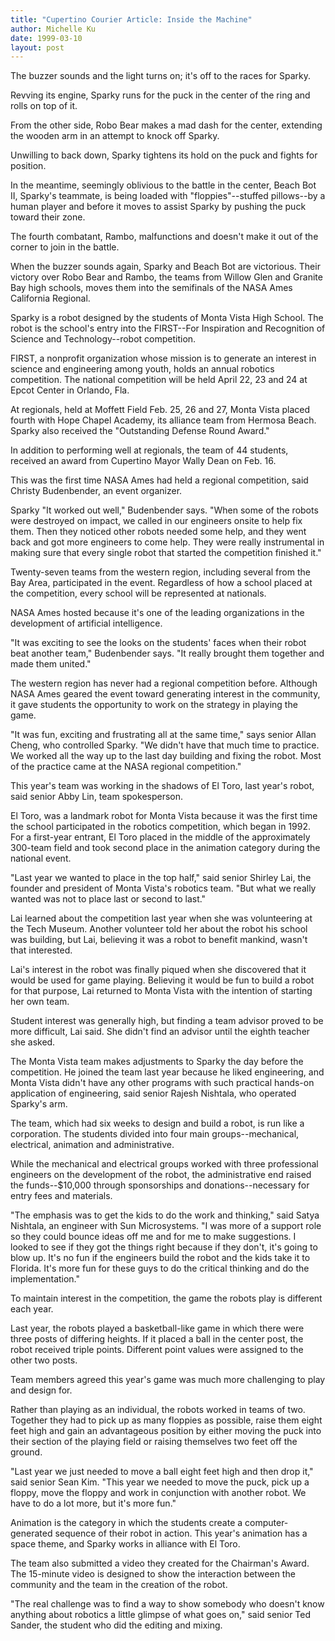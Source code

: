 ```yaml
---
title: "Cupertino Courier Article: Inside the Machine"
author: Michelle Ku
date: 1999-03-10
layout: post
---
```


The buzzer sounds and the light turns on; it's off to the races for Sparky.

Revving its engine, Sparky runs for the puck in the center of the ring and rolls
on top of it.

From the other side, Robo Bear makes a mad dash for the center, extending the
wooden arm in an attempt to knock off Sparky.

Unwilling to back down, Sparky tightens its hold on the puck and fights for
position.

In the meantime, seemingly oblivious to the battle in the center, Beach Bot II,
Sparky's teammate, is being loaded with "floppies"--stuffed pillows--by a human
player and before it moves to assist Sparky by pushing the puck toward their
zone.

The fourth combatant, Rambo, malfunctions and doesn't make it out of the corner
to join in the battle.

When the buzzer sounds again, Sparky and Beach Bot are victorious. Their victory
over Robo Bear and Rambo, the teams from Willow Glen and Granite Bay high
schools, moves them into the semifinals of the NASA Ames California Regional.

Sparky is a robot designed by the students of Monta Vista High School. The robot
is the school's entry into the FIRST--For Inspiration and Recognition of Science
and Technology--robot competition.

FIRST, a nonprofit organization whose mission is to generate an interest in
science and engineering among youth, holds an annual robotics competition. The
national competition will be held April 22, 23 and 24 at Epcot Center in
Orlando, Fla.

At regionals, held at Moffett Field Feb. 25, 26 and 27, Monta Vista placed
fourth with Hope Chapel Academy, its alliance team from Hermosa Beach. Sparky
also received the "Outstanding Defense Round Award."

In addition to performing well at regionals, the team of 44 students, received
an award from Cupertino Mayor Wally Dean on Feb. 16.

This was the first time NASA Ames had held a regional competition, said Christy
Budenbender, an event organizer.

Sparky "It worked out well," Budenbender says. "When some of the robots were
destroyed on impact, we called in our engineers onsite to help fix them. Then
they noticed other robots needed some help, and they went back and got more
engineers to come help. They were really instrumental in making sure that every
single robot that started the competition finished it."

Twenty-seven teams from the western region, including several from the Bay Area,
participated in the event. Regardless of how a school placed at the competition,
every school will be represented at nationals.

NASA Ames hosted because it's one of the leading organizations in the
development of artificial intelligence.

"It was exciting to see the looks on the students' faces when their robot beat
another team," Budenbender says. "It really brought them together and made them
united."

The western region has never had a regional competition before. Although NASA
Ames geared the event toward generating interest in the community, it gave
students the opportunity to work on the strategy in playing the game.

"It was fun, exciting and frustrating all at the same time," says senior Allan
Cheng, who controlled Sparky. "We didn't have that much time to practice. We
worked all the way up to the last day building and fixing the robot. Most of the
practice came at the NASA regional competition."

This year's team was working in the shadows of El Toro, last year's robot, said
senior Abby Lin, team spokesperson.

El Toro, was a landmark robot for Monta Vista because it was the first time the
school participated in the robotics competition, which began in 1992. For a
first-year entrant, El Toro placed in the middle of the approximately 300-team
field and took second place in the animation category during the national event.

"Last year we wanted to place in the top half," said senior Shirley Lai, the
founder and president of Monta Vista's robotics team. "But what we really wanted
was not to place last or second to last."

Lai learned about the competition last year when she was volunteering at the
Tech Museum. Another volunteer told her about the robot his school was building,
but Lai, believing it was a robot to benefit mankind, wasn't that interested.

Lai's interest in the robot was finally piqued when she discovered that it would
be used for game playing. Believing it would be fun to build a robot for that
purpose, Lai returned to Monta Vista with the intention of starting her own
team.

Student interest was generally high, but finding a team advisor proved to be
more difficult, Lai said. She didn't find an advisor until the eighth teacher
she asked.

The Monta Vista team makes adjustments to Sparky the day before the competition.
He joined the team last year because he liked engineering, and Monta Vista
didn't have any other programs with such practical hands-on application of
engineering, said senior Rajesh Nishtala, who operated Sparky's arm.

The team, which had six weeks to design and build a robot, is run like a
corporation. The students divided into four main groups--mechanical, electrical,
animation and administrative.

While the mechanical and electrical groups worked with three professional
engineers on the development of the robot, the administrative end raised the
funds--$10,000 through sponsorships and donations--necessary for entry fees and
materials.

"The emphasis was to get the kids to do the work and thinking," said Satya
Nishtala, an engineer with Sun Microsystems. "I was more of a support role so
they could bounce ideas off me and for me to make suggestions. I looked to see
if they got the things right because if they don't, it's going to blow up. It's
no fun if the engineers build the robot and the kids take it to Florida. It's
more fun for these guys to do the critical thinking and do the
implementation."

To maintain interest in the competition, the game the robots play is different
each year.

Last year, the robots played a basketball-like game in which there were three
posts of differing heights. If it placed a ball in the center post, the robot
received triple points. Different point values were assigned to the other two
posts.

Team members agreed this year's game was much more challenging to play and
design for.

Rather than playing as an individual, the robots worked in teams of two.
Together they had to pick up as many floppies as possible, raise them eight
feet high and gain an advantageous position by either moving the puck into
their section of the playing field or raising themselves two feet off the
ground.

"Last year we just needed to move a ball eight feet high and then drop it,"
said senior Sean Kim. "This year we needed to move the puck, pick up a floppy,
move the floppy and work in conjunction with another robot. We have to do a
lot more, but it's more fun."

Animation is the category in which the students create a computer- generated
sequence of their robot in action. This year's animation has a space theme,
and Sparky works in alliance with El Toro.

The team also submitted a video they created for the Chairman's Award. The
15-minute video is designed to show the interaction between the community and
the team in the creation of the robot.

"The real challenge was to find a way to show somebody who doesn't know
anything about robotics a little glimpse of what goes on," said senior Ted
Sander, the student who did the editing and mixing.
